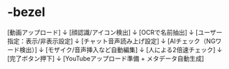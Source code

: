 # -bezel
[動画アップロード]
        ↓
[顔認識/アイコン検出]
        ↓
[OCRで名前抽出]
        ↓
[ユーザー指定：表示/非表示設定]
        ↓
[チャット音声読み上げ設定]
        ↓
[AIチェック（NGワード検出）]
        ↓
[モザイク/音声挿入など自動編集]
        ↓
[人による2倍速チェック]
        ↓
[完了ボタン押下]
        ↓
[YouTubeアップロード準備 + メタデータ自動生成]
